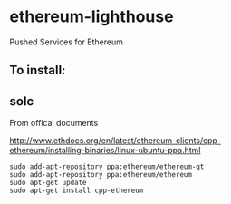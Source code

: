 # ethereum-lighthouse
Pushed Services for Ethereum

## To install:

## solc

From offical documents

http://www.ethdocs.org/en/latest/ethereum-clients/cpp-ethereum/installing-binaries/linux-ubuntu-ppa.html

```
sudo add-apt-repository ppa:ethereum/ethereum-qt
sudo add-apt-repository ppa:ethereum/ethereum
sudo apt-get update
sudo apt-get install cpp-ethereum

```

